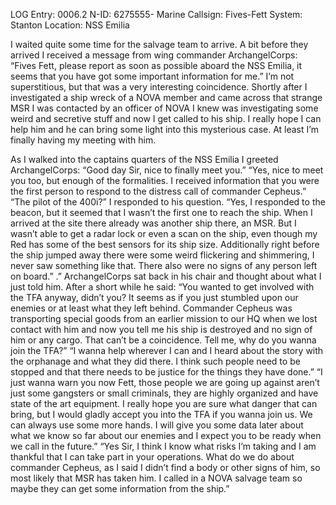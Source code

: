 LOG Entry: 0006.2
N-ID: 6275555- Marine
Callsign: Fives-Fett
System: Stanton
Location: NSS Emilia

I waited quite some time for the salvage team to arrive. A bit before they arrived I received a message from wing commander ArchangelCorps:  “Fives Fett, please report as soon as possible aboard the NSS Emilia, it seems that you have got some important information for me.”
I’m not superstitious, but that was a very interesting coincidence. Shortly after I investigated a ship wreck of a NOVA member and came across that strange MSR I was contacted by an officer of NOVA I knew was investigating some weird and secretive stuff and now I get called to his ship. I really hope I can help him and he can bring some light into this mysterious case. At least I’m finally having my meeting with him.

As I walked into the captains quarters of the NSS Emilia I greeted ArchangelCorps: “Good day Sir, nice to finally meet you.” “Yes, nice to meet you too, but enough of the formalities. I received information that you were the first person to respond to the distress call of commander Cepheus.” “The pilot of the 400i?” I responded to his question. “Yes, I responded to the beacon, but it seemed that I wasn’t the first one to reach the ship. When I arrived at the site there already was another ship there, an MSR. But I wasn’t able to get a radar lock or even a scan on the ship, even though my Red has some of the best sensors for its ship size. Additionally right before the ship jumped away there were some weird flickering and shimmering, I never saw something like that. There also were no signs of any person left on board.”
.” ArchangelCorps sat back in his chair and thought about what I just told him. After a short while he said: “You wanted to get involved with the TFA anyway, didn’t you? It seems as if you just stumbled upon our enemies or at least what they left behind. Commander Cepheus was transporting special goods from an earlier mission to our HQ when we lost contact with him and now you tell me his ship is destroyed and no sign of him or any cargo. That can’t be a coincidence. Tell me, why do you wanna join the TFA?”
“I wanna help wherever I can and I heard about the story with the orphanage and what they did there. I think such people need to be stopped and that there needs to be justice for the things they have done.” 
“I just wanna warn you now Fett, those people we are going up against aren’t just some gangsters or small criminals, they are highly organized and have state of the art equipment. I really hope you are sure what danger that can bring, but I would gladly accept you into the TFA if you wanna join us. We can always use some more hands. I will give you some data later about what we know so far about our enemies and I expect you to be ready when we call in the future.”
“Yes Sir, I think I know what risks I’m taking and I am thankful that I can take part in your operations. What do we do about commander Cepheus, as I said I didn’t find a body or other signs of him, so most likely that MSR has taken him. I called in a NOVA salvage team so maybe they can get some information from the ship.”